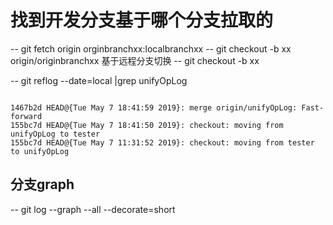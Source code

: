 # 找到开发分支基于哪个分支拉取的
-- git fetch origin orginbranchxx:localbranchxx
-- git checkout -b xx origin/originbranchxx 基于远程分支切换
-- git checkout -b xx  

-- git reflog --date=local  |grep unifyOpLog
```text

1467b2d HEAD@{Tue May 7 18:41:59 2019}: merge origin/unifyOpLog: Fast-forward
155bc7d HEAD@{Tue May 7 18:41:50 2019}: checkout: moving from unifyOpLog to tester
155bc7d HEAD@{Tue May 7 11:31:52 2019}: checkout: moving from tester to unifyOpLog

```

## 分支graph
--  git log --graph --all --decorate=short

